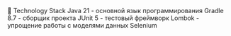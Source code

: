 📌 Technology Stack
Java 21 - основной язык программирования
Gradle 8.7 - сборщик проекта
JUnit 5 - тестовый фреймворк
Lombok - упрощение работы с моделями данных
Selenium